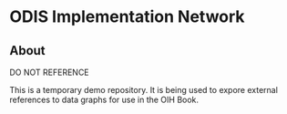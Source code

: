 # ODIS Implementation Network

## About

DO NOT REFERENCE

This is a temporary demo repository.  It is being 
used to expore external references to data graphs for use
in the OIH Book.


